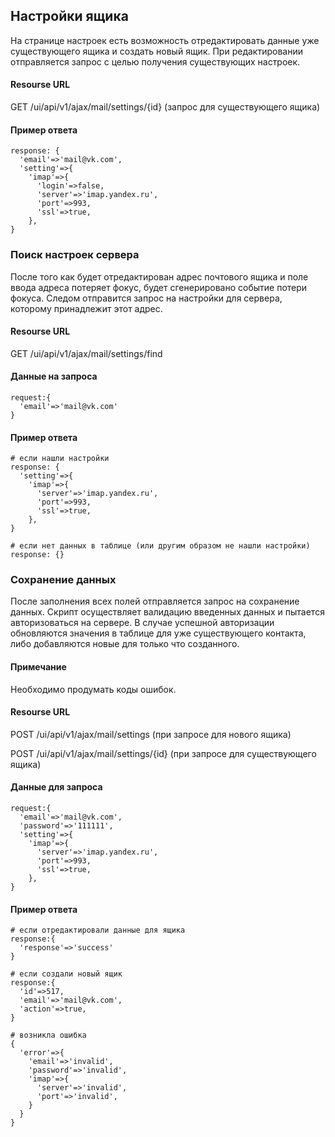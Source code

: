## Настройки ящика
На странице настроек есть возможность отредактировать данные уже существующего ящика и создать новый ящик. При редактировании отправляется запрос с целью получения существующих настроек.

#### Resourse URL

GET /ui/api/v1/ajax/mail/settings/{id} (запрос для существующего ящика)

#### Пример ответа

```
response: {
  'email'=>'mail@vk.com',
  'setting'=>{
    'imap'=>{
      'login'=>false,
      'server'=>'imap.yandex.ru',
      'port'=>993,
      'ssl'=>true,
    },
}
```

### Поиск настроек сервера
После того как будет отредактирован адрес почтового ящика и поле ввода адреса потеряет фокус, будет сгенерировано событие потери фокуса. Следом отправится запрос на настройки для сервера, которому принадлежит этот адрес.

#### Resourse URL
GET /ui/api/v1/ajax/mail/settings/find

#### Данные на запроса
```
request:{
  'email'=>'mail@vk.com'
}
```
#### Пример ответа
```
# если нашли настройки
response: {
  'setting'=>{
    'imap'=>{
      'server'=>'imap.yandex.ru',
      'port'=>993,
      'ssl'=>true,
    },
}

# если нет данных в таблице (или другим образом не нашли настройки)
response: {}
```
### Сохранение данных
После заполнения всех полей отправляется запрос на сохранение данных. Скрипт осуществляет валидацию введенных данных и пытается авторизоваться на сервере. В случае успешной авторизации обновляются значения в таблице для уже существующего контакта, либо добавляются новые для только что созданного.

#### Примечание
Необходимо продумать коды ошибок.

#### Resourse URL
POST /ui/api/v1/ajax/mail/settings (при запросе для нового ящика)

POST /ui/api/v1/ajax/mail/settings/{id} (при запросе для существующего ящика)

#### Данные для запроса
```
request:{
  'email'=>'mail@vk.com',
  'password'=>'111111',
  'setting'=>{
    'imap'=>{
      'server'=>'imap.yandex.ru',
      'port'=>993,
      'ssl'=>true,
    },
}

```
#### Пример ответа
```
# если отредактировали данные для ящика
response:{
  'response'=>'success'
}

# если создали новый ящик
response:{
  'id'=>517,
  'email'=>'mail@vk.com',
  'action'=>true,
}

# возникла ошибка
{
  'error'=>{
    'email'=>'invalid',
    'password'=>'invalid',
    'imap'=>{
      'server'=>'invalid',
      'port'=>'invalid',
    }
  }
}
```